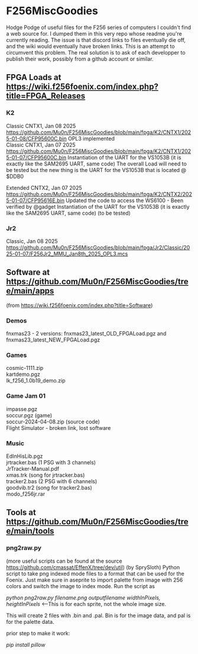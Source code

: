 # F256MiscGoodies
Hodge Podge of useful files for the F256 series of computers I couldn't find a web source for.
I dumped them in this very repo whose readme you're currently reading. The issue is that discord links to files eventually die off, and the wiki would eventually have broken links. This is an attempt to circumvent this problem.
The real solution is to ask of each developper to publish their work, possibly from a github account or similar.

## FPGA Loads at https://wiki.f256foenix.com/index.php?title=FPGA_Releases

### K2
Classic CNTX1, Jan 08 2025 https://github.com/Mu0n/F256MiscGoodies/blob/main/fpga/K2/CNTX1/2025-01-08/CFP95600C.bin OPL3 implemented  
Classic CNTX1, Jan 07 2025 https://github.com/Mu0n/F256MiscGoodies/blob/main/fpga/K2/CNTX1/2025-01-07/CFP95600C.bin Instantiation of the UART for the VS1053B (it is exactly like the SAM2695 UART, same code)
The overall Load will need to be tested but the new thing is the UART for the VS1053B that is located @ $DDB0  

Extended CNTX2, Jan 07 2025 https://github.com/Mu0n/F256MiscGoodies/blob/main/fpga/K2/CNTX2/2025-01-07/CFP95616E.bin Updated the code to access the WS6100 - Been verified by @gadget 
Instantiation of the UART for the VS1053B (it is exactly like the SAM2695 UART, same code) (to be tested)

### Jr2

Classic, Jan 08 2025 https://github.com/Mu0n/F256MiscGoodies/blob/main/fpga/Jr2/Classic/2025-01-07/F256Jr2_MMU_Jan8th_2025_OPL3.mcs

## Software at https://github.com/Mu0n/F256MiscGoodies/tree/main/apps
(from https://wiki.f256foenix.com/index.php?title=Software)
### Demos
fnxmas23 - 2 versions: fnxmas23_latest_OLD_FPGALoad.pgz and fnxmas23_latest_NEW_FPGALoad.pgz
### Games
cosmic-1111.zip  
kartdemo.pgz  
lk_f256_1.0b19_demo.zip
### Game Jam 01
impasse.pgz  
soccur.pgz (game)  
soccur-2024-04-08.zip (source code)  
Flight Simulator - broken link, lost software
### Music
EdInHisLib.pgz  
jrtracker.bas (1 PSG with 3 channels)  
JrTracker-Manual.pdf  
xmas.trk (song for jrtracker.bas)  
tracker2.bas (2 PSG with 6 channels)  
goodvib.tr2 (song for tracker2.bas)  
modo_f256jr.rar

## Tools at https://github.com/Mu0n/F256MiscGoodies/tree/main/tools

### png2raw.py

(more useful scripts can be found at the source https://github.com/cmassat/EffenX/tree/dev/util)
(by SprySloth) Python script to take png indexed mode files to a format that can be used for the Foenix.  Just make sure in aseprite to import palette from  image with 256 colors and switch the image to index mode. Run the script as  

_python png2raw.py filename.png outputfilename widthInPixels, heightInPixels_  <--This is for each sprite, not the whole image size.   

This will create 2 files with .bin and .pal.  Bin is for the image data, and pal is for the palette data.

prior step to make it work:

_pip install pillow_


